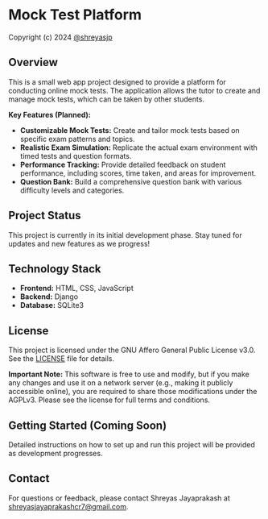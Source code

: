 # Mock Test Platform

Copyright (c) 2024 [@shreyasjp](https://github.com/shreyasjp)

## Overview

This is a small web app project designed to provide a platform for conducting online mock tests. The application allows the tutor to create and manage mock tests, which can be taken by other students.

**Key Features (Planned):**

* **Customizable Mock Tests:** Create and tailor mock tests based on specific exam patterns and topics.
* **Realistic Exam Simulation:** Replicate the actual exam environment with timed tests and question formats.
* **Performance Tracking:** Provide detailed feedback on student performance, including scores, time taken, and areas for improvement.
* **Question Bank:** Build a comprehensive question bank with various difficulty levels and categories.

## Project Status

This project is currently in its initial development phase. Stay tuned for updates and new features as we progress!

## Technology Stack

* **Frontend:** HTML, CSS, JavaScript
* **Backend:** Django
* **Database:** SQLite3

## License

This project is licensed under the GNU Affero General Public License v3.0. See the [LICENSE](LICENSE) file for details.

**Important Note:** This software is free to use and modify, but if you make any changes and use it on a network server (e.g., making it publicly accessible online), you are required to share those modifications under the AGPLv3. Please see the license for full terms and conditions.

## Getting Started (Coming Soon)

Detailed instructions on how to set up and run this project will be provided as development progresses.

## Contact

For questions or feedback, please contact Shreyas Jayaprakash at shreyasjayaprakashcr7@gmail.com.
